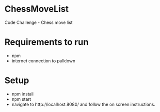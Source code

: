 # ChessMoveList
Code Challenge - Chess move list

# Requirements to run
- npm
- internet connection to pulldown

# Setup
- npm install
- npm start
- navigate to http://localhost:8080/ and follow the on screen instructions.

